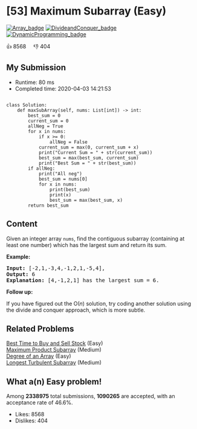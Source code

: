 # [53] Maximum Subarray (Easy)

[![Array_badge](https://img.shields.io/badge/topic-Array-green.svg)](https://leetcode.com/problems/maximum-subarray/)  [![DivideandConquer_badge](https://img.shields.io/badge/topic-DivideandConquer-green.svg)](https://leetcode.com/problems/maximum-subarray/)  [![DynamicProgramming_badge](https://img.shields.io/badge/topic-DynamicProgramming-green.svg)](https://leetcode.com/problems/maximum-subarray/) 

:+1: 8568 &nbsp; &nbsp; :thumbsdown: 404

## My Submission

- Runtime: 80 ms
- Completed time: 2020-04-03 14:21:53

```python3

class Solution:
    def maxSubArray(self, nums: List[int]) -> int:
        best_sum = 0
        current_sum = 0
        allNeg = True
        for x in nums:
            if x >= 0:
                allNeg = False
            current_sum = max(0, current_sum + x)
            print("Current Sum = " + str(current_sum))
            best_sum = max(best_sum, current_sum)
            print("Best Sum = " + str(best_sum))
        if allNeg:
            print("All neg")
            best_sum = nums[0]
            for x in nums:
                print(best_sum)
                print(x)
                best_sum = max(best_sum, x)
        return best_sum
```

## Content
<p>Given an integer array <code>nums</code>, find the contiguous subarray&nbsp;(containing at least one number) which has the largest sum and return its sum.</p>

<p><strong>Example:</strong></p>

<pre>
<strong>Input:</strong> [-2,1,-3,4,-1,2,1,-5,4],
<strong>Output:</strong> 6
<strong>Explanation:</strong>&nbsp;[4,-1,2,1] has the largest sum = 6.
</pre>

<p><strong>Follow up:</strong></p>

<p>If you have figured out the O(<em>n</em>) solution, try coding another solution using the divide and conquer approach, which is more subtle.</p>


## Related Problems
[Best Time to Buy and Sell Stock](https://leetcode.com/problems/best-time-to-buy-and-sell-stock/) (Easy) <br>
[Maximum Product Subarray](https://leetcode.com/problems/maximum-product-subarray/) (Medium) <br>
[Degree of an Array](https://leetcode.com/problems/degree-of-an-array/) (Easy) <br>
[Longest Turbulent Subarray](https://leetcode.com/problems/longest-turbulent-subarray/) (Medium) <br>

## What a(n) Easy problem!
Among **2338975** total submissions, **1090265** are accepted, with an acceptance rate of 46.6%. <br>

- Likes: 8568
- Dislikes: 404


